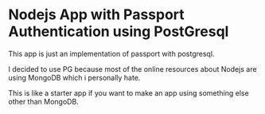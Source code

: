 # Nodejs App with Passport Authentication using PostGresql 

This app is just an implementation of passport with postgresql.

I decided to use PG because most of the online resources about Nodejs 
are using MongoDB which i personally hate.

This is like a starter app if you want to make an app using something 
else other than MongoDB. 
